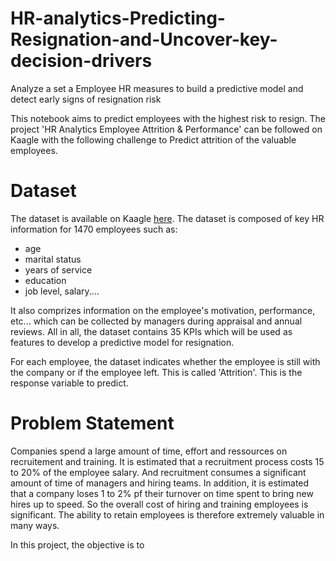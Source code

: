 # HR-analytics-Predicting-Resignation-and-Uncover-key-decision-drivers
Analyze a set a Employee HR measures to build a predictive model and detect early signs of resignation risk


This notebook aims to predict employees with the highest risk to resign. The project 'HR Analytics Employee Attrition & Performance' can be followed on Kaagle with the following challenge to Predict attrition of the valuable employees.

# Dataset
The dataset is available on Kaagle [here](https://www.kaggle.com/pavansubhasht/ibm-hr-analytics-attrition-dataset). The dataset is composed of key HR information for 1470 employees such as:
- age
- marital status
- years of service
- education
- job level, salary....

It also comprizes information on the employee's motivation, performance, etc... which can be collected by managers during appraisal and annual reviews.
All in all, the dataset contains 35 KPIs which will be used as features to develop a predictive model for resignation.

For each employee, the dataset indicates whether the employee is still with the company or if the employee left. This is called 'Attrition'. This is the response variable to predict.

# Problem Statement
Companies spend a large amount of time, effort and ressources on recruitement and training. It is estimated that a recruitment process costs 15 to 20% of the employee salary. And recruitment consumes a significant amount of time of managers and hiring teams. In addition, it is estimated that a company loses 1 to 2% pf their turnover on time spent to bring new hires up to speed. So the overall cost of hiring and training employees is significant. The ability to retain employees is therefore extremely valuable in many ways.

In this project, the objective is to 
